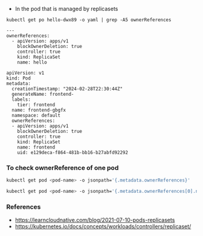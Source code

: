 - In the pod that is managed by replicasets
```
kubectl get po hello-dwx89 -o yaml | grep -A5 ownerReferences
```
```
---
ownerReferences:
  - apiVersion: apps/v1
    blockOwnerDeletion: true
    controller: true
    kind: ReplicaSet
    name: hello
```

```
apiVersion: v1
kind: Pod
metadata:
  creationTimestamp: "2024-02-28T22:30:44Z"
  generateName: frontend-
  labels:
    tier: frontend
  name: frontend-gbgfx
  namespace: default
  ownerReferences:
  - apiVersion: apps/v1
    blockOwnerDeletion: true
    controller: true
    kind: ReplicaSet
    name: frontend
    uid: e129deca-f864-481b-bb16-b27abfd92292
```

### To check ownerReference of one pod
```bash
kubectl get pod <pod-name> -o jsonpath='{.metadata.ownerReferences}'
```
```bash
kubectl get pod <pod-name> -o jsonpath='{.metadata.ownerReferences[0].name}'
```

### References
- https://learncloudnative.com/blog/2021-07-10-pods-replicasets
- https://kubernetes.io/docs/concepts/workloads/controllers/replicaset/
